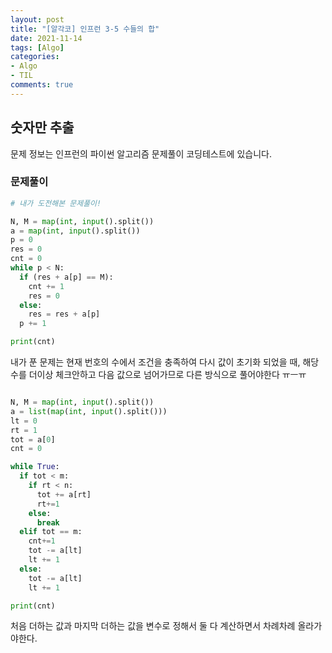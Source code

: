 ```yaml
---
layout: post
title: "[알각코] 인프런 3-5 수들의 합"
date: 2021-11-14
tags: [Algo]
categories:
- Algo
- TIL
comments: true
---
```


## 숫자만 추출

문제 정보는 인프런의 파이썬 알고리즘 문제풀이 코딩테스트에 있습니다.

### 문제풀이

```python
# 내가 도전해본 문제풀이!

N, M = map(int, input().split())
a = map(int, input().split())
p = 0
res = 0
cnt = 0
while p < N:
  if (res + a[p] == M):
    cnt += 1
    res = 0
  else:
    res = res + a[p]
  p += 1

print(cnt)
```

내가 푼 문제는 현재 번호의 수에서 조건을 충족하여 다시 값이 초기화 되었을 때, 해당 수를 더이상 체크안하고 다음 값으로 넘어가므로 다른 방식으로 풀어야한다 ㅠㅡㅠ


```python

N, M = map(int, input().split())
a = list(map(int, input().split()))
lt = 0
rt = 1
tot = a[0]
cnt = 0

while True:
  if tot < m:
    if rt < n:
      tot += a[rt]
      rt+=1
    else:
      break
  elif tot == m:
    cnt+=1
    tot -= a[lt]
    lt += 1
  else:
    tot -= a[lt]
    lt += 1

print(cnt)
```

처음 더하는 값과 마지막 더하는 값을 변수로 정해서 둘 다 계산하면서 차례차례 올라가야한다.